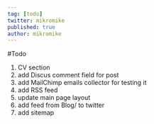 ```yaml
---
tag: [todo]
twitter: mikromike
published: true
author: mikromike
---
```

#Todo
1) CV section
2) add Discus comment field for post
3) add MailChimp emails collector for testing it
4) add RSS feed
5) update main page layout
6) add feed from Blog/ to twitter
7) add sitemap
